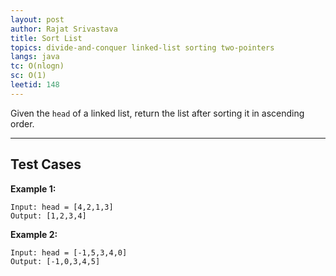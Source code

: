 ```yaml
---
layout: post
author: Rajat Srivastava
title: Sort List
topics: divide-and-conquer linked-list sorting two-pointers
langs: java
tc: O(nlogn)
sc: O(1)
leetid: 148
---
```


Given the `head` of a linked list, return the list after sorting it in ascending order.

---

## Test Cases

**Example 1:**
```
Input: head = [4,2,1,3]
Output: [1,2,3,4]
```

**Example 2:**
```
Input: head = [-1,5,3,4,0]
Output: [-1,0,3,4,5]
```